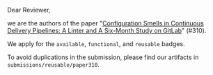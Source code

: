 Dear Reviewer,

we are the authors of the paper "[Configuration Smells in Continuous Delivery Pipelines: A Linter and A Six-Month Study on GitLab](https://doi.org/10.5281/zenodo.3860984)" (#310).

We apply for the `available`,  `functional`, and `reusable` badges.

To avoid duplications in the submission, please find our artifacts in `submissions/reusable/paper310`.